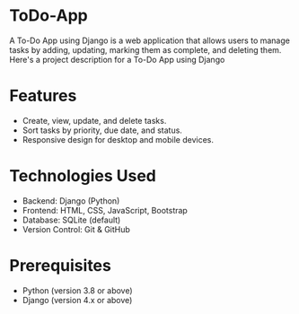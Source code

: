 # ToDo-App
A To-Do App using Django is a web application that allows users to manage tasks by adding, updating, marking them as complete, and deleting them. Here's a project description for a To-Do App using Django

# Features
- Create, view, update, and delete tasks.
- Sort tasks by priority, due date, and status.
- Responsive design for desktop and mobile devices.

# Technologies Used
- Backend: Django (Python)
- Frontend: HTML, CSS, JavaScript, Bootstrap
- Database: SQLite (default)
- Version Control: Git & GitHub

# Prerequisites
- Python (version 3.8 or above)
- Django (version 4.x or above)
